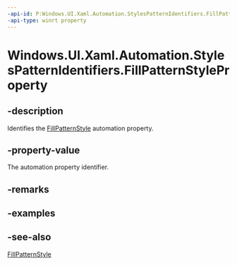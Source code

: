 ```yaml
---
-api-id: P:Windows.UI.Xaml.Automation.StylesPatternIdentifiers.FillPatternStyleProperty
-api-type: winrt property
---
```


<!-- Property syntax
public Windows.UI.Xaml.Automation.AutomationProperty FillPatternStyleProperty { get; }
-->

# Windows.UI.Xaml.Automation.StylesPatternIdentifiers.FillPatternStyleProperty

## -description
Identifies the [FillPatternStyle](../windows.ui.xaml.automation.provider/istylesprovider_fillpatternstyle.md) automation property.



## -property-value
The automation property identifier.

## -remarks

## -examples

## -see-also
[FillPatternStyle](../windows.ui.xaml.automation.provider/istylesprovider_fillpatternstyle.md)
